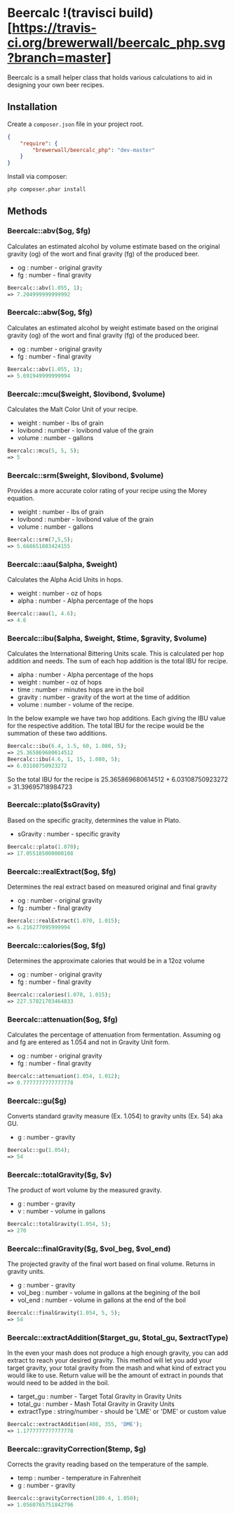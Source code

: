 # Beercalc !(travisci build)[https://travis-ci.org/brewerwall/beercalc_php.svg?branch=master]

Beercalc is a small helper class that holds various calculations to aid in designing your own beer recipes.  

## Installation

Create a `composer.json` file in your project root.
```json
{
    "require": {
        "brewerwall/beercalc_php": "dev-master"
    }
}
```
Install via composer:
```shell
php composer.phar install
```


## Methods

### Beercalc::abv($og, $fg)
Calculates an estimated alcohol by volume estimate based on the original gravity (og) of the wort and final gravity (fg) of the produced beer.

* og   : number - original gravity
* fg   : number - final gravity

```php
Beercalc::abv(1.055, 1);
=> 7.204999999999992
```

### Beercalc::abw($og, $fg)
Calculates an estimated alcohol by weight estimate based on the original gravity (og) of the wort and final gravity (fg) of the produced beer.

* og   : number - original gravity
* fg   : number - final gravity

```php
Beercalc::abv(1.055, 1);
=> 5.691949999999994
```

### Beercalc::mcu($weight, $lovibond, $volume)
Calculates the Malt Color Unit of your recipe.

* weight   : number - lbs of grain
* lovibond : number - lovibond value of the grain
* volume   : number - gallons

```php
Beercalc::mcu(5, 5, 5);
=> 5
```


### Beercalc::srm($weight, $lovibond, $volume)
Provides a more accurate color rating of your recipe using the Morey equation.

* weight   : number - lbs of grain
* lovibond : number - lovibond value of the grain
* volume   : number - gallons

```php
Beercalc::srm(7,5,5);
=> 5.668651803424155
```


### Beercalc::aau($alpha, $weight)
Calculates the Alpha Acid Units in hops.

* weight   : number - oz of hops
* alpha    : number - Alpha percentage of the hops

```php
Beercalc::aau(1, 4.6);
=> 4.6
```


### Beercalc::ibu($alpha, $weight, $time, $gravity, $volume)
Calculates the International Bittering Units scale.  This is calculated per hop addition and needs.  The sum of each hop addition is the total IBU for recipe.

* alpha    : number - Alpha percentage of the hops
* weight   : number - oz of hops
* time     : number - minutes hops are in the boil
* gravity  : number - gravity of the wort at the time of addition
* volume   : number - volume of the recipe.

In the below example we have two hop additions.  Each giving the IBU value for the respective addition.  The total IBU for the recipe would be the summation of these two additions.

```php
Beercalc::ibu(6.4, 1.5, 60, 1.080, 5);
=> 25.365869680614512
Beercalc::ibu(4.6, 1, 15, 1.080, 5);
=> 6.03108750923272
```

So the total IBU for the recipe is 25.365869680614512 + 6.03108750923272 = 31.39695718984723


### Beercalc::plato($sGravity)
Based on the specific gracity, determines the value in Plato.

* sGravity   : number - specific gravity

```php
Beercalc::plato(1.070);
=> 17.055185000000108
```

### Beercalc::realExtract($og, $fg)
Determines the real extract based on measured original and final gravity

* og   : number - original gravity
* fg	 : number - final gravity

```php
Beercalc::realExtract(1.070, 1.015);
=> 6.216277095999994
```

### Beercalc::calories($og, $fg)
Determines the approximate calories that would be in a 12oz volume

* og   : number - original gravity
* fg	 : number - final gravity

```php
Beercalc::calories(1.070, 1.015);
=> 227.57821703464833
```

### Beercalc::attenuation($og, $fg)
Calculates the percentage of attenuation from fermentation.  Assuming og and fg are entered as 1.054 and not in Gravity Unit form.

* og   : number - original gravity
* fg	 : number - final gravity

```php
Beercalc::attenuation(1.054, 1.012);
=> 0.7777777777777778
```

### Beercalc::gu($g)
Converts standard gravity measure (Ex. 1.054) to gravity units (Ex. 54) aka GU.

* g   : number - gravity

```php
Beercalc::gu(1.054);
=> 54
```

### Beercalc::totalGravity($g, $v)
The product of wort volume by the measured gravity.

* g   : number - gravity
* v   : number - volume in gallons

```php
Beercalc::totalGravity(1.054, 5);
=> 270
```

### Beercalc::finalGravity($g, $vol_beg, $vol_end)
The projected gravity of the final wort based on final volume. Returns in gravity units.

* g   			: number - gravity
* vol_beg   : number - volume in gallons at the begining of the boil
* vol_end		: number - volume in gallons at the end of the boil

```php
Beercalc::finalGravity(1.054, 5, 5);
=> 54
```

### Beercalc::extractAddition($target_gu, $total_gu, $extractType)
In the even your mash does not produce a high enough gravity, you can add extract to reach your desired gravity.  This method will let you add your target gravity, your total gravity from the mash and what kind of extract you would like to use.  Return value will be the amount of extract in pounds that would need to be added in the boil.

* target_gu   	: number - Target Total Gravity in Gravity Units
* total_gu   		: number - Mash Total Gravity in Gravity Units
* extractType		: string/number - should be 'LME' or 'DME' or custom value

```php
Beercalc::extractAddition(408, 355, 'DME');
=> 1.1777777777777778
```

### Beercalc::gravityCorrection($temp, $g)
Corrects the gravity reading based on the temperature of the sample.

* temp 			: number - temperature in Fahrenheit
* g   			: number - gravity

```php
Beercalc::gravityCorrection(100.4, 1.050);
=> 1.0560765751842796
```
